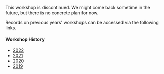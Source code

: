 This workshop is discontinued. We might come back sometime in the future, but there is no concrete plan for now.

Records on previous years' workshops can be accessed via the following links.

#### Workshop History

- [2022](https://aichallengeiot.github.io/2022/index.html)
- [2021](https://aichallengeiot.github.io/2021/index.html)
- [2020](https://aichallengeiot.github.io/2020/index.html)
- [2019](https://aichallengeiot.github.io/2019/index.html)
